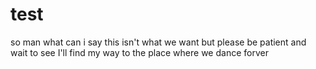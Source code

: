 # test
so man 
what can i say
this isn't what we want
but 
please be patient
and wait to see
I'll find my way
to the place
where we dance forver
